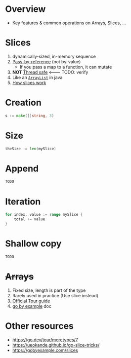 # Overview
- Key features & common operations on Arrays, Slices, ...


# Slices
1. dynamically-sized, in-memory sequence
1. [Pass-by-reference](https://www.educative.io/edpresso/pass-by-value-vs-pass-by-reference) (not by-value)
    - If you pass a map to a function, it can mutate
1. **NOT** [Thread safe](https://en.wikipedia.org/wiki/Thread_safety)   <--- TODO: verify
1. Like an [`ArrayList`](https://docs.oracle.com/en/java/javase/11/docs/api/java.base/java/util/ArrayList.html) in java
1. [How slices work](https://go.dev/blog/slices-intro)

# Creation
```go
s := make([]string, 3)
```

# Size
```go
theSize := len(mySlice)
```

# Append
```go
TODO
```

# Iteration
```go
for index, value := range mySlice {
    total += value
}
```


# Shallow copy
```go
TODO
```

# ~~Arrays~~
1. Fixed size, length is part of the type
1. Rarely used in practice (Use slice instead)
1. [Official Tour guide](https://go.dev/tour/moretypes/6)
1. [go by example](https://gobyexample.com/arrays) doc


# Other resources
- https://go.dev/tour/moretypes/7
- https://ueokande.github.io/go-slice-tricks/
- https://gobyexample.com/slices
